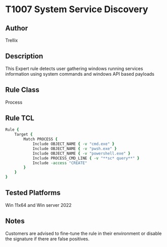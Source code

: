 # T1007 System Service Discovery

## Author
Trellix

## Description
This Expert rule detects user gathering windows running services information using system commands and windows API based payloads

## Rule Class 
Process

## Rule TCL
```tcl
Rule {
    Target {
        Match PROCESS {
            Include OBJECT_NAME { -v "cmd.exe" }
            Include OBJECT_NAME { -v "pwsh.exe" }
            Include OBJECT_NAME { -v "powershell.exe" }
            Include PROCESS_CMD_LINE { -v "**sc* query**" }
            Include -access "CREATE"
        }
    }
}
```

## Tested Platforms
Win 11x64 and Win server 2022

## Notes
Customers are advised to fine-tune the rule in their environment or disable the signature if there are false positives.
